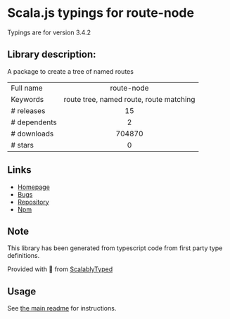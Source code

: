
# Scala.js typings for route-node

Typings are for version 3.4.2

## Library description:
A package to create a tree of named routes

|                    |                 |
| ------------------ | :-------------: |
| Full name          | route-node |
| Keywords           | route tree, named route, route matching |
| # releases         | 15 |
| # dependents       | 2 |
| # downloads        | 704870 |
| # stars            | 0 |

## Links
- [Homepage](https://github.com/troch/route-node)
- [Bugs](https://github.com/troch/route-node/issues)
- [Repository](https://github.com/troch/route-node)
- [Npm](https://www.npmjs.com/package/route-node)
    


## Note
This library has been generated from typescript code from first party type definitions.

Provided with :purple_heart: from [ScalablyTyped](https://github.com/oyvindberg/ScalablyTyped)

## Usage
See [the main readme](../../readme.md) for instructions.


